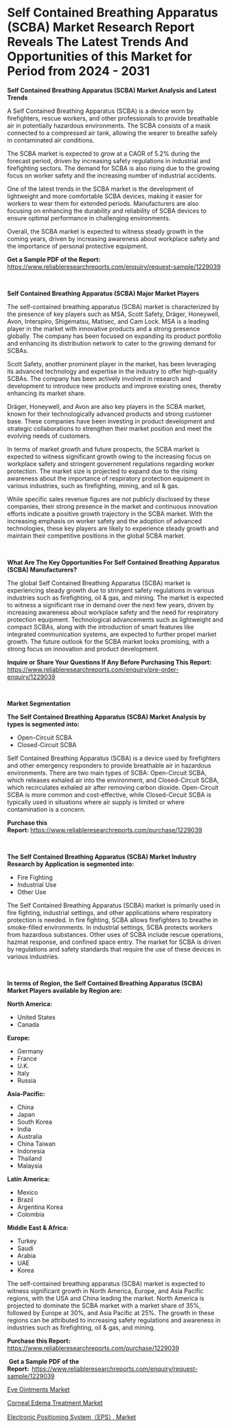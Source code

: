 <p><h1>Self Contained Breathing Apparatus (SCBA) Market Research Report Reveals The Latest Trends And Opportunities of this Market for Period from 2024 - 2031</h1></p><p><strong>Self Contained Breathing Apparatus (SCBA) Market Analysis and Latest Trends</strong></p>
<p><p>A Self Contained Breathing Apparatus (SCBA) is a device worn by firefighters, rescue workers, and other professionals to provide breathable air in potentially hazardous environments. The SCBA consists of a mask connected to a compressed air tank, allowing the wearer to breathe safely in contaminated air conditions.</p><p>The SCBA market is expected to grow at a CAGR of 5.2% during the forecast period, driven by increasing safety regulations in industrial and firefighting sectors. The demand for SCBA is also rising due to the growing focus on worker safety and the increasing number of industrial accidents.</p><p>One of the latest trends in the SCBA market is the development of lightweight and more comfortable SCBA devices, making it easier for workers to wear them for extended periods. Manufacturers are also focusing on enhancing the durability and reliability of SCBA devices to ensure optimal performance in challenging environments.</p><p>Overall, the SCBA market is expected to witness steady growth in the coming years, driven by increasing awareness about workplace safety and the importance of personal protective equipment.</p></p>
<p><strong>Get a Sample PDF of the Report:&nbsp;</strong> <a href="https://www.reliableresearchreports.com/enquiry/request-sample/1229039">https://www.reliableresearchreports.com/enquiry/request-sample/1229039</a></p>
<p>&nbsp;</p>
<p><strong>Self Contained Breathing Apparatus (SCBA) Major Market Players</strong></p>
<p><p>The self-contained breathing apparatus (SCBA) market is characterized by the presence of key players such as MSA, Scott Safety, Dräger, Honeywell, Avon, Interspiro, Shigematsu, Matisec, and Cam Lock. MSA is a leading player in the market with innovative products and a strong presence globally. The company has been focused on expanding its product portfolio and enhancing its distribution network to cater to the growing demand for SCBAs.</p><p>Scott Safety, another prominent player in the market, has been leveraging its advanced technology and expertise in the industry to offer high-quality SCBAs. The company has been actively involved in research and development to introduce new products and improve existing ones, thereby enhancing its market share.</p><p>Dräger, Honeywell, and Avon are also key players in the SCBA market, known for their technologically advanced products and strong customer base. These companies have been investing in product development and strategic collaborations to strengthen their market position and meet the evolving needs of customers.</p><p>In terms of market growth and future prospects, the SCBA market is expected to witness significant growth owing to the increasing focus on workplace safety and stringent government regulations regarding worker protection. The market size is projected to expand due to the rising awareness about the importance of respiratory protection equipment in various industries, such as firefighting, mining, and oil & gas.</p><p>While specific sales revenue figures are not publicly disclosed by these companies, their strong presence in the market and continuous innovation efforts indicate a positive growth trajectory in the SCBA market. With the increasing emphasis on worker safety and the adoption of advanced technologies, these key players are likely to experience steady growth and maintain their competitive positions in the global SCBA market.</p></p>
<p>&nbsp;</p>
<p><strong>What Are The Key Opportunities For Self Contained Breathing Apparatus (SCBA) Manufacturers?</strong></p>
<p><p>The global Self Contained Breathing Apparatus (SCBA) market is experiencing steady growth due to stringent safety regulations in various industries such as firefighting, oil & gas, and mining. The market is expected to witness a significant rise in demand over the next few years, driven by increasing awareness about workplace safety and the need for respiratory protection equipment. Technological advancements such as lightweight and compact SCBAs, along with the introduction of smart features like integrated communication systems, are expected to further propel market growth. The future outlook for the SCBA market looks promising, with a strong focus on innovation and product development.</p></p>
<p><strong>Inquire or Share Your Questions If Any Before Purchasing This Report:</strong> <a href="https://www.reliableresearchreports.com/enquiry/pre-order-enquiry/1229039">https://www.reliableresearchreports.com/enquiry/pre-order-enquiry/1229039</a></p>
<p>&nbsp;</p>
<p><strong>Market Segmentation</strong></p>
<p><strong>The Self Contained Breathing Apparatus (SCBA) Market Analysis by types is segmented into:</strong></p>
<p><ul><li>Open-Circuit SCBA</li><li>Closed-Circuit SCBA</li></ul></p>
<p><p>Self Contained Breathing Apparatus (SCBA) is a device used by firefighters and other emergency responders to provide breathable air in hazardous environments. There are two main types of SCBA: Open-Circuit SCBA, which releases exhaled air into the environment, and Closed-Circuit SCBA, which recirculates exhaled air after removing carbon dioxide. Open-Circuit SCBA is more common and cost-effective, while Closed-Circuit SCBA is typically used in situations where air supply is limited or where contamination is a concern.</p></p>
<p><strong>Purchase this Report:&nbsp;</strong><a href="https://www.reliableresearchreports.com/purchase/1229039">https://www.reliableresearchreports.com/purchase/1229039</a></p>
<p>&nbsp;</p>
<p><strong>The Self Contained Breathing Apparatus (SCBA) Market Industry Research by Application is segmented into:</strong></p>
<p><ul><li>Fire Fighting</li><li>Industrial Use</li><li>Other Use</li></ul></p>
<p><p>The Self Contained Breathing Apparatus (SCBA) market is primarily used in fire fighting, industrial settings, and other applications where respiratory protection is needed. In fire fighting, SCBA allows firefighters to breathe in smoke-filled environments. In industrial settings, SCBA protects workers from hazardous substances. Other uses of SCBA include rescue operations, hazmat response, and confined space entry. The market for SCBA is driven by regulations and safety standards that require the use of these devices in various industries.</p></p>
<p>&nbsp;</p>
<p><strong>In terms of Region, the Self Contained Breathing Apparatus (SCBA) Market Players available by Region are:</strong></p>
<p>
    <p> <strong> North America: </strong>
        <ul>
            <li>United States</li>
            <li>Canada</li>
        </ul>
        </p> 
    <p> <strong> Europe: </strong>
        <ul>
            <li>Germany</li>
            <li>France</li>
            <li>U.K.</li>
            <li>Italy</li>
            <li>Russia</li>
        </ul>
        </p> 
    <p> <strong> Asia-Pacific: </strong>
        <ul>
            <li>China</li>
            <li>Japan</li>
            <li>South Korea</li>
            <li>India</li>
            <li>Australia</li>
            <li>China Taiwan</li>
            <li>Indonesia</li>
            <li>Thailand</li>
            <li>Malaysia</li>
        </ul>
        </p> 
    <p> <strong> Latin America: </strong>
        <ul>
            <li>Mexico</li>
            <li>Brazil</li>
            <li>Argentina Korea</li>
            <li>Colombia</li>
        </ul>
        </p> 
    <p> <strong> Middle East & Africa: </strong>
        <ul>
            <li>Turkey</li>
            <li>Saudi</li>
            <li>Arabia</li>
            <li>UAE</li>
            <li>Korea</li>
        </ul>
    </p>
    </p>
<p><p>The self-contained breathing apparatus (SCBA) market is expected to witness significant growth in North America, Europe, and Asia Pacific regions, with the USA and China leading the market. North America is projected to dominate the SCBA market with a market share of 35%, followed by Europe at 30%, and Asia Pacific at 25%. The growth in these regions can be attributed to increasing safety regulations and awareness in industries such as firefighting, oil & gas, and mining.</p></p>
<p><strong>Purchase this Report: </strong><a href="https://www.reliableresearchreports.com/purchase/1229039">https://www.reliableresearchreports.com/purchase/1229039</a></p>
<p>&nbsp;<strong>Get a Sample PDF of the Report:&nbsp;&nbsp;</strong><a href="https://www.reliableresearchreports.com/enquiry/request-sample/1229039">https://www.reliableresearchreports.com/enquiry/request-sample/1229039</a></p>
<p><strong></strong></p>
<p><p><a href="https://issuu.com/reportprime-2/docs/eye-ointments-market-size-2030.pptx">Eye Ointments Market</a></p><p><a href="https://issuu.com/reportprime-2/docs/corneal-edema-treatment-market-size-2030.pptx">Corneal Edema Treatment Market</a></p><p><a href="https://github.com/nathandecarvalho/Market-Research-Report-List-2/blob/main/electronic-positioning-systemeps-market.md">Electronic Positioning System（EPS） Market</a></p></p>